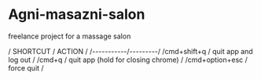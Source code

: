 # Agni-masazni-salon
freelance project for a massage salon


/ SHORTCUT  /  ACTION /
/-----------/---------/
/cmd+shift+q / quit app and log out /
/cmd+q  / quit app (hold for closing chrome) /
/cmd+option+esc / force quit /
